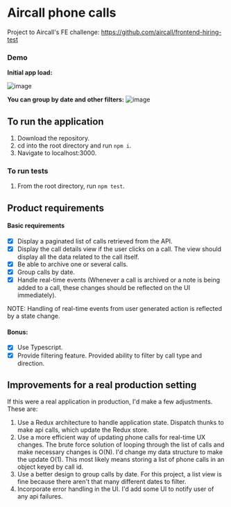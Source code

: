 # Aircall phone calls
Project to Aircall's FE challenge: https://github.com/aircall/frontend-hiring-test

### Demo
**Initial app load:**

![image](https://user-images.githubusercontent.com/9043536/151911241-71a2b901-6495-415a-b2ce-6925be032ae1.png)

**You can group by date and other filters:**
![image](https://user-images.githubusercontent.com/9043536/151911321-301bba5c-1cb4-4960-9a1a-602fe54ffec9.png)

## To run the application

1. Download the repository.
2. cd into the root directory and run `npm i`.
3. Navigate to localhost:3000.

### To run tests

1. From the root directory, run `npm test`.

## Product requirements

#### Basic requirements
- [x] Display a paginated list of calls retrieved from the API.
- [x] Display the call details view if the user clicks on a call. The view should display all the data related to the call itself.
- [x] Be able to archive one or several calls.
- [x] Group calls by date.
- [x] Handle real-time events (Whenever a call is archived or a note is being added to a call, these changes should be reflected on the UI immediately).

NOTE: Handling of real-time events from user generated action is reflected by a state change.

#### Bonus:
- [x] Use Typescript.
- [x] Provide filtering feature. Provided ability to filter by call type and direction.

## Improvements for a real production setting
If this were a real application in production, I'd make a few adjustments.
These are:

1. Use a Redux architecture to handle application state. Dispatch thunks to make api calls, which update the Redux store.
2. Use a more efficient way of updating phone calls for real-time UX changes.
   The brute force solution of looping through the list of calls and make necessary changes is O(N). I'd change my data structure to make the update O(1).
   This most likely means storing a list of phone calls in an object keyed by call id.
3. Use a better design to group calls by date. For this project, a list view is fine because there aren't that many different dates to filter.
4. Incorporate error handling in the UI. I'd add some UI to notify user of any api failures.
